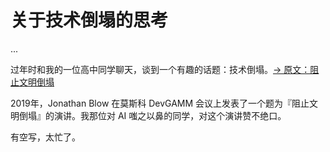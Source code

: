 <!--
 * @Author: Matroid_Walker adimensioner@gmail.com
 * @Date: 2025-02-26 01:52:54
 * @LastEditors: Matroid_Walker adimensioner@gmail.com
 * @LastEditTime: 2025-02-27 13:53:10
 * @FilePath: /terry-studio/public/content/thought_1.md
 * @Description: 
 * 
 * Copyright (c) 2025 by Terry Chang, All Rights Reserved. 
-->
# 关于技术倒塌的思考

...


过年时和我的一位高中同学聊天，谈到一个有趣的话题：技术倒塌。[→ 原文：阻止文明倒塌](https://www.gcores.com/articles/110509)

2019年，Jonathan Blow 在莫斯科 DevGAMM 会议上发表了一个题为『阻止文明倒塌』的演讲。我那位对 AI 嗤之以鼻的同学，对这个演讲赞不绝口。

有空写，太忙了。